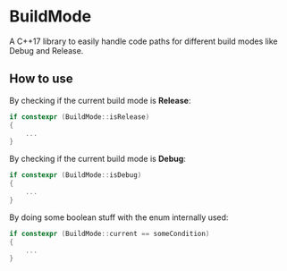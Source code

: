# BuildMode
A C++17 library to easily handle code paths for different build modes like Debug and Release.

## How to use
By checking if the current build mode is **Release**:
```cpp
if constexpr (BuildMode::isRelease)
{
	...
}
```

By checking if the current build mode is **Debug**:
```cpp
if constexpr (BuildMode::isDebug)
{
	...
}
```

By doing some boolean stuff with the enum internally used:
```cpp
if constexpr (BuildMode::current == someCondition)
{
	...
}
```

